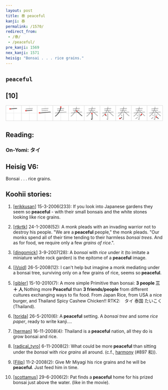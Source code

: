```yaml
---
layout: post
title: 泰 peaceful
kanji: 泰
permalink: /1570/
redirect_from:
 - /泰/
 - /peaceful/
pre_kanji: 1569
nex_kanji: 1571
heisig: "Bonsai . . . rice grains."
---
```


## `peaceful`

## [10]

<div class="stroke"><img src="../images/E6B3B0.png" /></div>

## Reading:

### On-Yomi: タイ

## Heisig V6:

Bonsai . . . rice grains.

## Koohii stories:

1) [<a href="http://kanji.koohii.com/profile/erikkusan">erikkusan</a>] 15-3-2006(233): If you look into Japanese gardens they seem so<strong> peaceful</strong> - with their small bonsais and the white stones looking like rice grains.

2) [<a href="http://kanji.koohii.com/profile/rtkrtk">rtkrtk</a>] 24-1-2008(52): A monk pleads with an invading warrior not to destroy his people. &quot;We are a<strong> peaceful</strong> people,&quot; the monk pleads. &quot;Our monks spend all of their time tending to their harmless <em>bonsai trees</em>. And as for food, we require only a few <em>grains of rice</em>.&quot;.

3) [<a href="http://kanji.koohii.com/profile/dingomick">dingomick</a>] 3-9-2007(28): A <em>bonsai</em> with <em>rice</em> under it (to imitate a miniature white rock garden) is the epitome of a <strong>peaceful</strong> image.

4) [<a href="http://kanji.koohii.com/profile/iVoid">iVoid</a>] 26-5-2008(12): I can&#039;t help but imagine a monk mediating under a bonsai tree, surviving only on a few grains of rice, seems so<strong> peaceful</strong>.

5) [<a href="http://kanji.koohii.com/profile/gibler">gibler</a>] 15-10-2010(7): A more simple Primitive than bonsai: <strong>3 people 三 ＋ 人 </strong> Nothing more<strong> Peaceful</strong> than <strong>3 friends/people</strong> from different cultures exchanging ways to fix food. From Japan Rice, from USA a nice burger, and Thailand Spicy Cashew Chicken!! RTK2:　タイ 泰国 たいこく (Thailand).

6) [<a href="http://kanji.koohii.com/profile/torida">torida</a>] 26-5-2010(6): A<strong> peaceful</strong> setting. A <em>bonsai tree</em> and some <em>rice paper</em>, ready to write kanji....

7) [<a href="http://kanji.koohii.com/profile/herman">herman</a>] 16-11-2008(4): Thailand is a<strong> peaceful</strong> nation, all they do is grow bonsai and rice.

8) [<a href="http://kanji.koohii.com/profile/radical_tyro">radical_tyro</a>] 6-11-2008(2): What could be more<strong> peaceful</strong> than sitting under the <em>bonsai</em> with <em>rice grains</em> all around. (c.f., <a href="../897">harmony</a> (#897 和)).

9) [<a href="http://kanji.koohii.com/profile/Filip">Filip</a>] 11-2-2008(2): Give Mr Miyagi his rice grains and he will be<strong> peaceful</strong>. Just feed him in time.

10) [<a href="http://kanji.koohii.com/profile/scottamus">scottamus</a>] 29-6-2006(2): Pat finds a<strong> peaceful</strong> home for his prized bonsai just above the water. (like in the movie).
